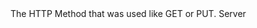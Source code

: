 <function name="GetMethod" parent="HttpRequest" type="classfunc">
	<description>
		The HTTP Method that was used like GET or PUT.
		<added version="0.7"></added>
	</description>
	<realm>Server</realm>
	<rets>
		<ret name="method" type="string"></ret>
	</rets>
</function>
